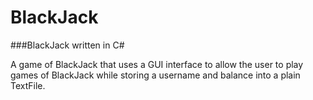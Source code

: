 BlackJack
=========
###BlackJack written in C#

A game of BlackJack that uses a GUI interface to allow the user to play games of BlackJack while storing a username and balance into a plain TextFile.